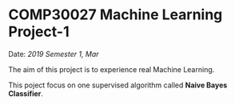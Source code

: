 # COMP30027 Machine Learning Project-1

Date: *2019 Semester 1, Mar*

The aim of this project is to experience real Machine Learning. 

This poject focus on one supervised algorithm called **Naive Bayes Classifier**.

